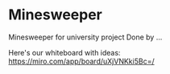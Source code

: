 # Minesweeper
Minesweeper for university project
Done by ...

Here's our whiteboard with ideas:
https://miro.com/app/board/uXjVNKki5Bc=/
